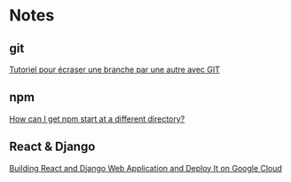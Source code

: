 # Notes

## git

[Tutoriel pour écraser une branche par une autre avec GIT](https://javaetmoi.developpez.com/tutoriels/git/ecraser-branche-par-une-autre/)

## npm

[How can I get npm start at a different directory?](https://stackoverflow.com/questions/36172442/how-can-i-get-npm-start-at-a-different-directory)

## React & Django

[Building React and Django Web Application and Deploy It on Google Cloud](https://medium.com/@zackliutju/building-react-and-django-web-application-and-deploy-it-on-google-cloud-545f06eb5521)
